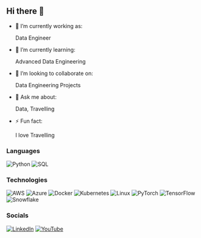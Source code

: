 ## Hi there 👋

- 🔭 I’m currently working as:
 
  Data Engineer
  
- 🌱 I’m currently learning:

  Advanced Data Engineering
  
- 👯 I’m looking to collaborate on:

  Data Engineering Projects
  
- 💬 Ask me about:

  Data, Travelling

- ⚡ Fun fact:
  
  I love Travelling

### Languages

![Python](https://img.shields.io/badge/-Python-000?&logo=Python)
![SQL](https://img.shields.io/badge/-SQL-000?&logo=MySQL)

### Technologies

![AWS](https://img.shields.io/badge/-AWS-000?&logo=Amazon-AWS&logoColor=F90)
![Azure](https://img.shields.io/badge/-Azure-000?&logo=Microsoft-Azure&logoColor=F90)
![Docker](https://img.shields.io/badge/-Docker-000?&logo=Docker)
![Kubernetes](https://img.shields.io/badge/-Kubernetes-000?&logo=Kubernetes)
![Linux](https://img.shields.io/badge/-Linux-000?&logo=Linux)
![PyTorch](https://img.shields.io/badge/-PyTorch-000?&logo=PyTorch)
![TensorFlow](https://img.shields.io/badge/-TensorFlow-000?&logo=TensorFlow)
![Snowflake](https://img.shields.io/badge/-Snowflake-000?&logo=Snowflake&logoColor=F90)

### Socials

[![LinkedIn](https://img.shields.io/badge/-LinkedIn-000?&logo=linkedin&logoColor=0A66C2)](linkedin.com/in/mayur-bhoyar)
[![YouTube](https://img.shields.io/badge/-YouTube-000?&logo=youtube&logoColor=FF0000)]([https://www.youtube.com/@your-channel](https://www.youtube.com/channel/UCESXZF9cS_hm_vHO87zMyqQ))
